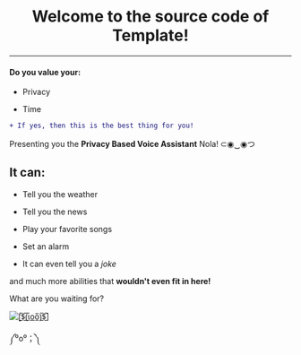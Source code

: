 <h1 align="center">Welcome to the source code of Template!</h1>

---

<h4>Do you value your:</h4>

- Privacy

- Time

```diff
+ If yes, then this is the best thing for you!
```

Presenting you the **Privacy Based Voice Assistant** Nola! ⊂◉‿◉つ

<h2>It can:</h2>

- Tell you the weather

- Tell you the news

- Play your favorite songs

- Set an alarm

- It can even tell you a *joke*

and much more abilities that **wouldn't even fit in here!**


What are you waiting for?&nbsp;<p><a href="https://www.example.com"><img img src="noimageatall" alt="[̲̅$̲̅(̲̅ιοο̲̅)̲̅$̲̅]"/></a></p>    ༼⁰o⁰；༽
